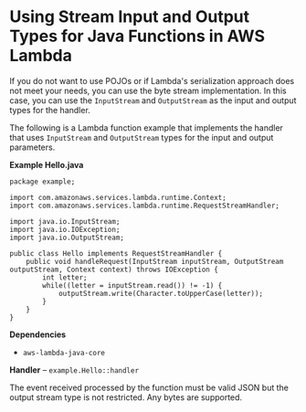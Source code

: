 # Using Stream Input and Output Types for Java Functions in AWS Lambda<a name="java-handler-stream"></a>

If you do not want to use POJOs or if Lambda's serialization approach does not meet your needs, you can use the byte stream implementation\. In this case, you can use the `InputStream` and `OutputStream` as the input and output types for the handler\.

The following is a Lambda function example that implements the handler that uses `InputStream` and `OutputStream` types for the input and output parameters\.

**Example Hello\.java**  

```
package example;

import com.amazonaws.services.lambda.runtime.Context;
import com.amazonaws.services.lambda.runtime.RequestStreamHandler;

import java.io.InputStream;
import java.io.IOException;
import java.io.OutputStream;

public class Hello implements RequestStreamHandler {
    public void handleRequest(InputStream inputStream, OutputStream outputStream, Context context) throws IOException {
        int letter;
        while((letter = inputStream.read()) != -1) {
            outputStream.write(Character.toUpperCase(letter));
        }
    }
}
```

**Dependencies**
+ `aws-lambda-java-core`

**Handler** – `example.Hello::handler`

The event received processed by the function must be valid JSON but the output stream type is not restricted\. Any bytes are supported\.